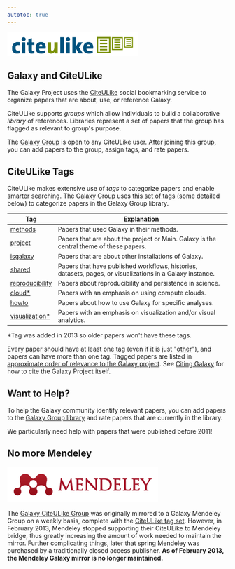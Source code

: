 ```yaml
---
autotoc: true
---
```


![citeulike](/src/images/logos/CiteULikeLogo.png)

## Galaxy and CiteULike

The Galaxy Project uses the [CiteULike](http://citeulike.org) social bookmarking service to organize papers that are about, use, or reference Galaxy.

CiteULike supports *groups* which allow individuals to build a collaborative *library* of references. Libraries represent a set of papers that the group has flagged as relevant to group's purpose.

The [Galaxy Group](http://www.citeulike.org/group/16008/order/to_read,desc,) is open to any CiteULike user. After joining this group, you can add papers to the group, assign tags, and rate papers.

## CiteULike Tags

CiteULike makes extensive use of *tags* to categorize papers and enable smarter searching. The Galaxy Group uses [this set of tags](http://www.citeulike.org/group/16008/tags) (some detailed below) to categorize papers in the Galaxy Group library.

| Tag | Explanation |
| --- | --- |
| [methods](http://www.citeulike.org/group/16008/tag/methods) | Papers that used Galaxy in their methods. |
| [project](http://www.citeulike.org/group/16008/tag/project) | Papers that are about the project or Main. Galaxy is the central theme of these papers.|
| [isgalaxy](http://www.citeulike.org/group/16008/tag/isgalaxy) | Papers that are about other installations of Galaxy. |
| [shared](http://www.citeulike.org/group/16008/tag/shared) |  Papers that have published workflows, histories, datasets, pages, or visualizations in a Galaxy instance. |
| [reproducibility](http://www.citeulike.org/group/16008/tag/reproducibility) | Papers about reproducibility and persistence in science. |
| [cloud\*](http://www.citeulike.org/group/16008/tag/cloud) | Papers with an emphasis on using compute clouds. |
| [howto](http://www.citeulike.org/group/16008/tag/howto) | Papers about how to use Galaxy for specific analyses. |
| [visualization\*](http://www.citeulike.org/group/16008/tag/visualization) | Papers with an emphasis on visualization and/or visual analytics. |

\*Tag was added in 2013 so older papers won't have these tags.

Every paper should have at least one tag (even if it is just "[other](http://www.citeulike.org/group/16008/tag/other)"), and papers can have more than one tag. Tagged papers are listed in [approximate order of relevance to the Galaxy project](http://www.citeulike.org/group/16008/order/to_read,,). See [Citing Galaxy](/src/citing-galaxy/index.md) for how to cite the Galaxy Project itself.

## Want to Help?

To help the Galaxy community identify relevant papers, you can add papers to the [Galaxy Group library](http://www.citeulike.org/group/16008/order/to_read,desc,) and rate papers that are currently in the library.

We particularly need help with papers that were published before 2011!

## No more Mendeley

![Mendeley](/src/images/logos/MendeleyLogo.png)

The [Galaxy CiteULike Group](http://www.citeulike.org/group/16008/order/group_rating) was originally mirrored to a Galaxy Mendeley Group on a weekly basis, complete with the [CiteULike tag set](/src/cite-u-like/index.md#citeulike-tags).  However, in February 2013, Mendeley stopped supporting their CiteULike to Mendeley bridge, thus greatly increasing the amount of work needed to maintain the mirror. Further complicating things, later that spring Mendeley was purchased by a traditionally closed access publisher. **As of February 2013, the Mendeley Galaxy mirror is no longer maintained.**
